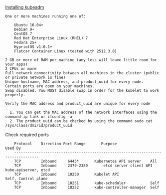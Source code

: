
[Installing kubeadm](https://kubernetes.io/docs/setup/production-environment/tools/kubeadm/install-kubeadm/)
    
    One or more machines running one of:
    
        Ubuntu 16.04+
        Debian 9+
        CentOS 7
        Red Hat Enterprise Linux (RHEL) 7
        Fedora 25+
        HypriotOS v1.0.1+
        Flatcar Container Linux (tested with 2512.3.0)
        
    2 GB or more of RAM per machine (any less will leave little room for your apps)
    2 CPUs or more
    Full network connectivity between all machines in the cluster (public or private network is fine)
    Unique hostname, MAC address, and product_uuid for every node.
    Certain ports are open on your machines.
    Swap disabled. You MUST disable swap in order for the kubelet to work properly.

    Verify the MAC address and product_uuid are unique for every node

      1. You can get the MAC address of the network interfaces using the command ip link or ifconfig -a
      2. The product_uuid can be checked by using the command sudo cat /sys/class/dmi/id/product_uuid
      
  Check required ports
  
        Protocol	Direction Port Range	   Purpose	                 Used By
        ---------------------------------------------------------------------------------
        TCP	        Inbound	    6443*	    Kubernetes API server	 All
        TCP	        Inbound	    2379-2380	    etcd server client API	 kube-apiserver, etcd
        TCP	        Inbound	    10250	    Kubelet API	                 Self, Control plane
        TCP	        Inbound	    10251	    kube-scheduler	         Self
        TCP	        Inbound	    10252	    kube-controller-manager	 Self
    
